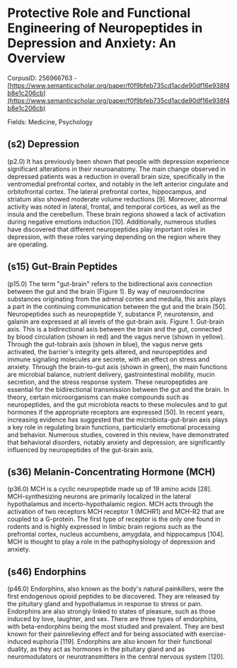 # Protective Role and Functional Engineering of Neuropeptides in Depression and Anxiety: An Overview

CorpusID: 256966763 - [https://www.semanticscholar.org/paper/f0f9bfeb735cd1acde90df16e938f4b8e1c206cb](https://www.semanticscholar.org/paper/f0f9bfeb735cd1acde90df16e938f4b8e1c206cb)

Fields: Medicine, Psychology

## (s2) Depression
(p2.0) It has previously been shown that people with depression experience significant alterations in their neuroanatomy. The main change observed in depressed patients was a reduction in overall brain size, specifically in the ventromedial prefrontal cortex, and notably in the left anterior cingulate and orbitofrontal cortex. The lateral prefrontal cortex, hippocampus, and striatum also showed moderate volume reductions [9]. Moreover, abnormal activity was noted in lateral, frontal, and temporal cortices, as well as the insula and the cerebellum. These brain regions showed a lack of activation during negative emotions induction [10]. Additionally, numerous studies have discovered that different neuropeptides play important roles in depression, with these roles varying depending on the region where they are operating.
## (s15) Gut-Brain Peptides
(p15.0) The term "gut-brain" refers to the bidirectional axis connection between the gut and the brain (Figure 1). By way of neuroendocrine substances originating from the adrenal cortex and medulla, this axis plays a part in the continuing communication between the gut and the brain [50]. Neuropeptides such as neuropeptide Y, substance P, neurotensin, and galanin are expressed at all levels of the gut-brain axis. Figure 1. Gut-brain axis. This is a bidirectional axis between the brain and the gut, connected by blood circulation (shown in red) and the vagus nerve (shown in yellow). Through the gut-tobrain axis (shown in blue), the vagus nerve gets activated, the barrier's integrity gets altered, and neuropeptides and immune signaling molecules are secrete, with an effect on stress and anxiety. Through the brain-to-gut axis (shown in green), the main functions are microbial balance, nutrient delivery, gastrointestinal mobility, mucin secretion, and the stress response system. These neuropeptides are essential for the bidirectional transmission between the gut and the brain. In theory, certain microorganisms can make compounds such as neuropeptides, and the gut microbiota reacts to these molecules and to gut hormones if the appropriate receptors are expressed [50]. In recent years, increasing evidence has suggested that the microbiota-gut-brain axis plays a key role in regulating brain functions, particularly emotional processing and behavior. Numerous studies, covered in this review, have demonstrated that behavioral disorders, notably anxiety and depression, are significantly influenced by neuropeptides of the gut-brain axis.
## (s36) Melanin-Concentrating Hormone (MCH)
(p36.0) MCH is a cyclic neuropeptide made up of 19 amino acids [28]. MCH-synthesizing neurons are primarily localized in the lateral hypothalamus and incerto-hypothalamic region. MCH acts through the activation of two receptors MCH receptor 1 (MCHR1) and MCH-R2 that are coupled to a G-protein. The first type of receptor is the only one found in rodents and is highly expressed in limbic brain regions such as the prefrontal cortex, nucleus accumbens, amygdala, and hippocampus [104]. MCH is thought to play a role in the pathophysiology of depression and anxiety.
## (s46) Endorphins
(p46.0) Endorphins, also known as the body's natural painkillers, were the first endogenous opioid peptides to be discovered. They are released by the pituitary gland and hypothalamus in response to stress or pain. Endorphins are also strongly linked to states of pleasure, such as those induced by love, laughter, and sex. There are three types of endorphins, with beta-endorphins being the most studied and prevalent. They are best known for their painrelieving effect and for being associated with exercise-induced euphoria [119]. Endorphins are also known for their functional duality, as they act as hormones in the pituitary gland and as neuromodulators or neurotransmitters in the central nervous system [120].
